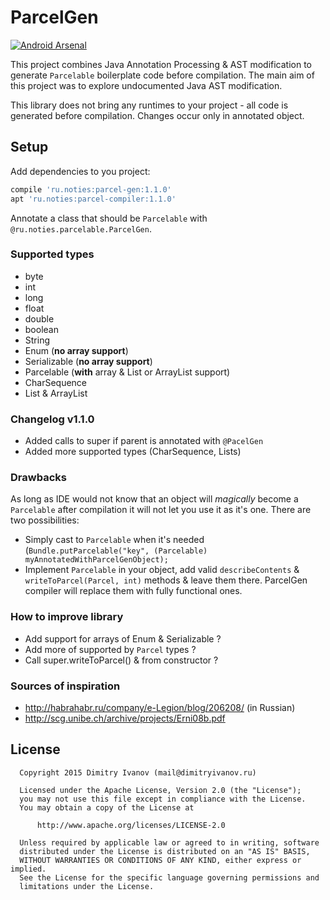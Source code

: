 # ParcelGen

[![Android Arsenal](https://img.shields.io/badge/Android%20Arsenal-ParcelGen-brightgreen.svg?style=flat)](http://android-arsenal.com/details/1/2644)

This project combines Java Annotation Processing & AST modification to generate `Parcelable` boilerplate code before compilation. The main aim of this project was to explore undocumented Java AST modification.

This library does not bring any runtimes to your project - all code is generated before compilation. Changes occur only in annotated object.

## Setup
Add dependencies to you project:
```gradle
compile 'ru.noties:parcel-gen:1.1.0'
apt 'ru.noties:parcel-compiler:1.1.0'
```
Annotate a class that should be `Parcelable` with `@ru.noties.parcelable.ParcelGen`.

### Supported types
* byte
* int
* long
* float
* double
* boolean
* String
* Enum (**no array support**)
* Serializable (**no array support**)
* Parcelable (**with** array & List or ArrayList support)
* CharSequence
* List & ArrayList

### Changelog v1.1.0
* Added calls to super if parent is annotated with `@PacelGen`
* Added more supported types (CharSequence, Lists)

### Drawbacks
As long as IDE would not know that an object will *magically* become a `Parcelable` after compilation it will not let you use it as it's one. There are two possibilities:
* Simply cast to `Parcelable` when it's needed (`Bundle.putParcelable("key", (Parcelable) myAnnotatedWithParcelGenObject);`
* Implement `Parcelable` in your object, add valid `describeContents` & `writeToParcel(Parcel, int)` methods & leave them there. ParcelGen compiler will replace them with fully functional ones.

### How to improve library
* Add support for arrays of Enum & Serializable ?
* Add more of supported by `Parcel` types ?
* Call super.writeToParcel() & from constructor ?

### Sources of inspiration
* http://habrahabr.ru/company/e-Legion/blog/206208/ (in Russian)
* http://scg.unibe.ch/archive/projects/Erni08b.pdf

## License

```
  Copyright 2015 Dimitry Ivanov (mail@dimitryivanov.ru)

  Licensed under the Apache License, Version 2.0 (the "License");
  you may not use this file except in compliance with the License.
  You may obtain a copy of the License at

      http://www.apache.org/licenses/LICENSE-2.0

  Unless required by applicable law or agreed to in writing, software
  distributed under the License is distributed on an "AS IS" BASIS,
  WITHOUT WARRANTIES OR CONDITIONS OF ANY KIND, either express or implied.
  See the License for the specific language governing permissions and
  limitations under the License.
```